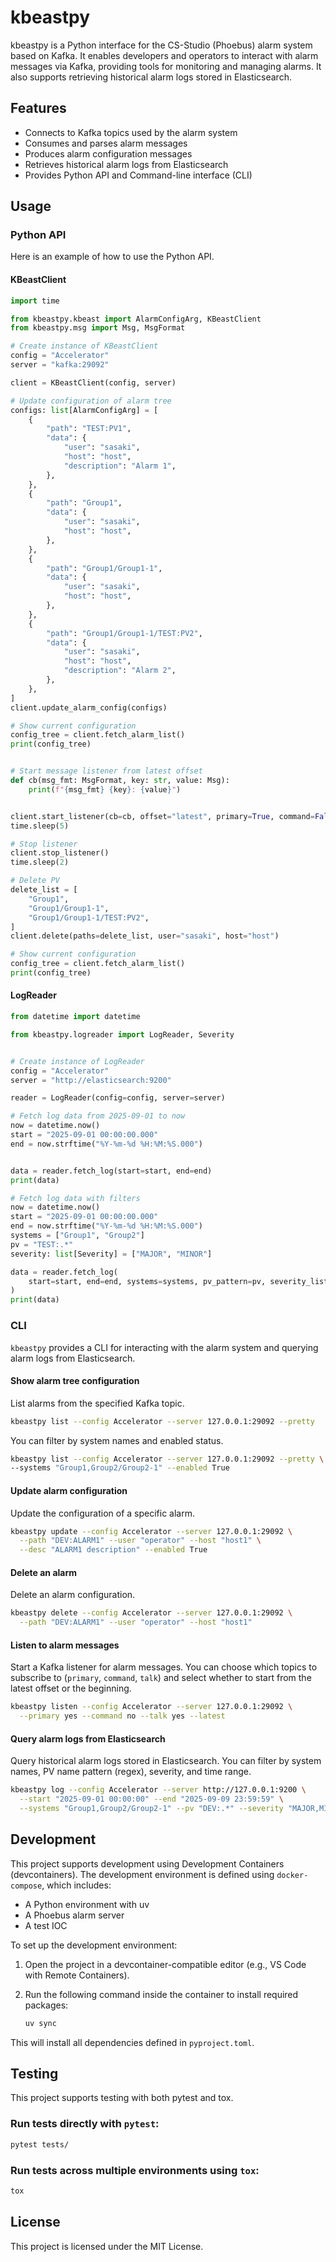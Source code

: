 # kbeastpy

kbeastpy is a Python interface for the CS-Studio (Phoebus) alarm system based on Kafka. It enables developers and operators to interact with alarm messages via Kafka, providing tools for monitoring and managing alarms. It also supports retrieving historical alarm logs stored in Elasticsearch.

## Features

- Connects to Kafka topics used by the alarm system
- Consumes and parses alarm messages
- Produces alarm configuration messages
- Retrieves historical alarm logs from Elasticsearch
- Provides Python API and Command-line interface (CLI)

## Usage

### Python API

Here is an example of how to use the Python API.

#### KBeastClient

```python
import time

from kbeastpy.kbeast import AlarmConfigArg, KBeastClient
from kbeastpy.msg import Msg, MsgFormat

# Create instance of KBeastClient
config = "Accelerator"
server = "kafka:29092"

client = KBeastClient(config, server)

# Update configuration of alarm tree
configs: list[AlarmConfigArg] = [
    {
        "path": "TEST:PV1",
        "data": {
            "user": "sasaki",
            "host": "host",
            "description": "Alarm 1",
        },
    },
    {
        "path": "Group1",
        "data": {
            "user": "sasaki",
            "host": "host",
        },
    },
    {
        "path": "Group1/Group1-1",
        "data": {
            "user": "sasaki",
            "host": "host",
        },
    },
    {
        "path": "Group1/Group1-1/TEST:PV2",
        "data": {
            "user": "sasaki",
            "host": "host",
            "description": "Alarm 2",
        },
    },
]
client.update_alarm_config(configs)

# Show current configuration
config_tree = client.fetch_alarm_list()
print(config_tree)


# Start message listener from latest offset
def cb(msg_fmt: MsgFormat, key: str, value: Msg):
    print(f"{msg_fmt} {key}: {value}")


client.start_listener(cb=cb, offset="latest", primary=True, command=False, talk=False)
time.sleep(5)

# Stop listener
client.stop_listener()
time.sleep(2)

# Delete PV
delete_list = [
    "Group1",
    "Group1/Group1-1",
    "Group1/Group1-1/TEST:PV2",
]
client.delete(paths=delete_list, user="sasaki", host="host")

# Show current configuration
config_tree = client.fetch_alarm_list()
print(config_tree)
```

#### LogReader

```python
from datetime import datetime

from kbeastpy.logreader import LogReader, Severity


# Create instance of LogReader
config = "Accelerator"
server = "http://elasticsearch:9200"

reader = LogReader(config=config, server=server)

# Fetch log data from 2025-09-01 to now
now = datetime.now()
start = "2025-09-01 00:00:00.000"
end = now.strftime("%Y-%m-%d %H:%M:%S.000")


data = reader.fetch_log(start=start, end=end)
print(data)

# Fetch log data with filters
now = datetime.now()
start = "2025-09-01 00:00:00.000"
end = now.strftime("%Y-%m-%d %H:%M:%S.000")
systems = ["Group1", "Group2"]
pv = "TEST:.*"
severity: list[Severity] = ["MAJOR", "MINOR"]

data = reader.fetch_log(
    start=start, end=end, systems=systems, pv_pattern=pv, severity_list=severity
)
print(data)
```

### CLI

`kbeastpy` provides a CLI for interacting with the alarm system and querying alarm logs from Elasticsearch.

#### Show alarm tree configuration

List alarms from the specified Kafka topic.

```bash
kbeastpy list --config Accelerator --server 127.0.0.1:29092 --pretty
```

You can filter by system names and enabled status.

```bash
kbeastpy list --config Accelerator --server 127.0.0.1:29092 --pretty \
--systems "Group1,Group2/Group2-1" --enabled True
```

#### Update alarm configuration

Update the configuration of a specific alarm.

```bash
kbeastpy update --config Accelerator --server 127.0.0.1:29092 \
  --path "DEV:ALARM1" --user "operator" --host "host1" \
  --desc "ALARM1 description" --enabled True
```

#### Delete an alarm

Delete an alarm configuration.

```bash
kbeastpy delete --config Accelerator --server 127.0.0.1:29092 \
  --path "DEV:ALARM1" --user "operator" --host "host1"
```

#### Listen to alarm messages

Start a Kafka listener for alarm messages. You can choose which topics to subscribe to (`primary`, `command`, `talk`) and select whether to start from the latest offset or the beginning.

```bash
kbeastpy listen --config Accelerator --server 127.0.0.1:29092 \
  --primary yes --command no --talk yes --latest
```

#### Query alarm logs from Elasticsearch

Query historical alarm logs stored in Elasticsearch. You can filter by system names, PV name pattern (regex), severity, and time range.

```bash
kbeastpy log --config Accelerator --server http://127.0.0.1:9200 \
  --start "2025-09-01 00:00:00" --end "2025-09-09 23:59:59" \
  --systems "Group1,Group2/Group2-1" --pv "DEV:.*" --severity "MAJOR,MINOR" --pretty
```

## Development

This project supports development using Development Containers (devcontainers). The development environment is defined using `docker-compose`, which includes:

- A Python environment with uv
- A Phoebus alarm server
- A test IOC

To set up the development environment:

1. Open the project in a devcontainer-compatible editor (e.g., VS Code with Remote Containers).
2. Run the following command inside the container to install required packages:

   ```bash
   uv sync
   ```

This will install all dependencies defined in `pyproject.toml`.

## Testing

This project supports testing with both pytest and tox.

### Run tests directly with `pytest`:

```bash
pytest tests/
```

### Run tests across multiple environments using `tox`:

```bash
tox
```

## License

This project is licensed under the MIT License.
